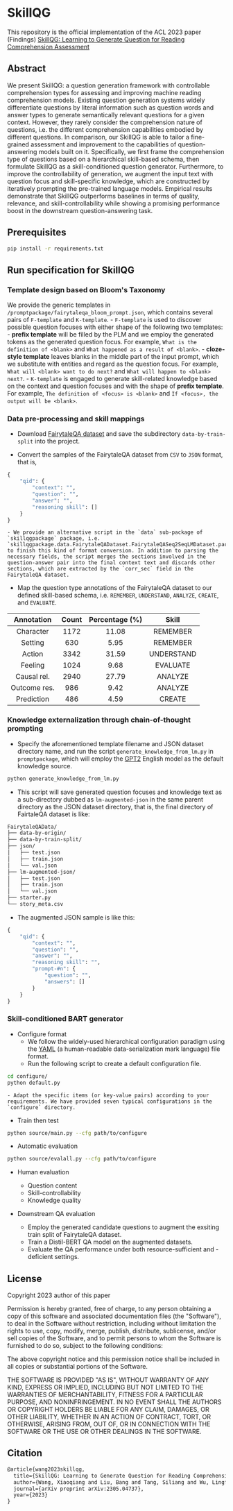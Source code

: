 # SkillQG
This repository is the official implementation of the ACL 2023 paper (Findings)
[SkillQG: Learning to Generate Question for Reading Comprehension Assessment](https://arxiv.org/abs/2305.04737)

## Abstract
We present SkillQG: a question generation framework with controllable comprehension types for assessing and improving machine reading comprehension models. Existing question generation systems widely differentiate questions by literal information such as question words and answer types to generate semantically relevant questions for a given context. However, they rarely consider the comprehension nature of questions, i.e. the different comprehension capabilities embodied by different questions. In comparison, our SkillQG is able to tailor a fine-grained assessment and improvement to the capabilities of question-answering models built on it. Specifically, we first frame the comprehension type of questions based on a hierarchical skill-based schema, then formulate SkillQG as a skill-conditioned question generator. Furthermore, to improve the controllability of generation, we augment the input text with question focus and skill-specific knowledge, which are constructed by iteratively prompting the pre-trained language models. Empirical results demonstrate that SkillQG outperforms baselines in terms of quality, relevance, and skill-controllability while showing a promising performance boost in the downstream question-answering task.

## Prerequisites
```bash
pip install -r requirements.txt
```

## Run specification for SkillQG

### Template design based on Bloom's Taxonomy

We provide the generic templates in `/promptpackage/fairytaleqa_bloom_prompt.json`, which contains several pairs of `F-template` and `K-template`.
	- `F-template` is used to discover possible question focuses with either shape of the following two templates:
		- **prefix template** will be filled by the PLM and we employ the generated tokens as the generated question focus. For example, `What is the definition of <blank>` and `What happened as a result of <blank>`.
		- **cloze-style template** leaves blanks in the middle part of the input prompt, which we substitute with entities and regard as the question focus. For example, `What will <blank> want to do next?` and `What will happen to <blank> next?`.
	- `K-template` is engaged to generate skill-related knowledge based on the context and question focuses and with the shape of **prefix template**. For example, `The definition of <focus> is <blank>` and `If <focus>, the output will be <blank>`.

### Data pre-processing and skill mappings

- Download [FairytaleQA dataset](https://github.com/uci-soe/FairytaleQAData) and save the subdirectory `data-by-train-split` into the project.

- Convert the samples of the FairytaleQA dataset from `CSV` to `JSON` format, that is,

```python
{
	"qid": {
		"context": "",
		"question": "",
		"answer": "",
		"reasoning skill": []
	}
}
```

	- We provide an alternative script in the `data` sub-package of `skillqgpackage` package, i.e. `skillqgpackage.data.FairytaleQADataset.FairytaleQASeq2SeqLMDataset.parse_and_build()`, to finish this kind of format conversion. In addition to parsing the necessary fields, the script merges the sections involved in the question-answer pair into the final context text and discards other sections, which are extracted by the `corr_sec` field in the FairytaleQA dataset.

- Map the question type annotations of the FairytaleQA dataset to our defined skill-based schema, i.e. `REMEMBER`, `UNDERSTAND`, `ANALYZE`, `CREATE`, and `EVALUATE`.

| Annotation | Count | Percentage (%) | Skill |
| :---: | :---: | :---: | :---: |
| Character | 1172 | 11.08 | REMEMBER |
| Setting | 630 | 5.95 | REMEMBER |
| Action | 3342 | 31.59 | UNDERSTAND |
| Feeling | 1024 | 9.68 | EVALUATE |
| Causal rel. | 2940 | 27.79 | ANALYZE |
| Outcome res. | 986 | 9.42 | ANALYZE |
| Prediction | 486 | 4.59 | CREATE |

### Knowledge externalization through chain-of-thought prompting

- Specify the aforementioned template filename and JSON dataset directory name, and run the script `generate_knowledge_from_lm.py` in `promptpackage`, which will employ the [GPT2](https://cdn.openai.com/better-language-models/language_models_are_unsupervised_multitask_learners.pdf) English model as the default knowledge source.

```bash
python generate_knowledge_from_lm.py
```

- This script will save generated question focuses and knowledge text as a sub-directory dubbed as `lm-augmented-json` in the same parent directory as the JSON dataset directory, that is, the final directory of FairtaleQA dataset is like:

```bash
FairytaleQAData/
├── data-by-origin/
├── data-by-train-split/
├── json/
│   ├── test.json
│   ├── train.json
│   └── val.json
├── lm-augmented-json/
│   ├── test.json
│   ├── train.json
│   └── val.json
├── starter.py
└── story_meta.csv
```

- The augmented JSON sample is like this:

```python
{
	"qid": {
		"context": "",
		"question": "",
		"answer": "",
		"reasoning skill": "",
		"prompt-#n": {
			"question": "",
			"answers": []
		}
	}
}
```

### Skill-conditioned BART generator
- Configure format
	- We follow the widely-used hierarchical configuration paradigm using the [YAML](https://en.wikipedia.org/wiki/YAML) (a human-readable data-serialization mark language) file format.
	- Run the following script to create a default configuration file.

```bash
cd configure/
python default.py
```

    - Adapt the specific items (or key-value pairs) according to your requirements. We have provided seven typical configurations in the `configure` directory.


- Train then test

```bash
python source/main.py --cfg path/to/configure
```

- Automatic evaluation

```bash
python source/evalall.py --cfg path/to/configure
```

- Human evaluation
	- Question content
	- Skill-controllability
	- Knowledge quality

- Downstream QA evaluation
	- Employ the generated candidate questions to augment the exsiting train split of FairytaleQA dataset.
	- Train a Distil-BERT QA model on the augmented datasets.
	- Evaluate the QA performance under both resource-sufficient and -deficient settings.

## License
Copyright 2023 author of this paper

Permission is hereby granted, free of charge, to any person obtaining a copy of this software and associated documentation files (the "Software"), to deal in the Software without restriction, including without limitation the rights to use, copy, modify, merge, publish, distribute, sublicense, and/or sell copies of the Software, and to permit persons to whom the Software is furnished to do so, subject to the following conditions:

The above copyright notice and this permission notice shall be included in all copies or substantial portions of the Software.

THE SOFTWARE IS PROVIDED "AS IS", WITHOUT WARRANTY OF ANY KIND, EXPRESS OR IMPLIED, INCLUDING BUT NOT LIMITED TO THE WARRANTIES OF MERCHANTABILITY, FITNESS FOR A PARTICULAR PURPOSE, AND NONINFRINGEMENT. IN NO EVENT SHALL THE AUTHORS OR COPYRIGHT HOLDERS BE LIABLE FOR ANY CLAIM, DAMAGES, OR OTHER LIABILITY, WHETHER IN AN ACTION OF CONTRACT, TORT, OR OTHERWISE, ARISING FROM, OUT OF, OR IN CONNECTION WITH THE SOFTWARE OR THE USE OR OTHER DEALINGS IN THE SOFTWARE.

## Citation

```latex
@article{wang2023skillqg,
  title={SkillQG: Learning to Generate Question for Reading Comprehension Assessment},
  author={Wang, Xiaoqiang and Liu, Bang and Tang, Siliang and Wu, Lingfei},
  journal={arXiv preprint arXiv:2305.04737},
  year={2023}
}
```
